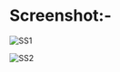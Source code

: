 # Screenshot:-
![SS1](https://github.com/user-attachments/assets/f0fcdcb0-5f5b-486e-992b-476d604312b4)

![SS2](https://github.com/user-attachments/assets/0f2a79b3-125c-469b-bdb0-330297ebe5b8)
